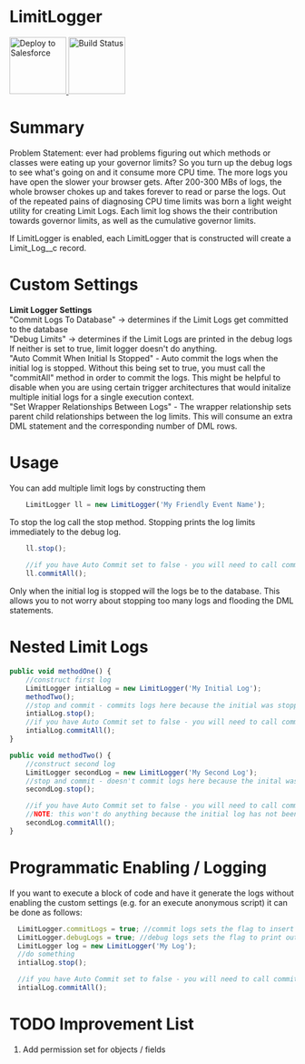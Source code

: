 # LimitLogger
<p float="left">
    <a href="https://githubsfdeploy.herokuapp.com?owner=timbarsotti&repo=LimitLogger">
  <img alt="Deploy to Salesforce"
       src="https://raw.githubusercontent.com/afawcett/githubsfdeploy/master/src/main/webapp/resources/img/deploy.png" width="100">
</a> 
        <img alt='Build Status' 
             src='http://ec2-18-221-14-184.us-east-2.compute.amazonaws.com:8080/buildStatus/icon?job=limitlogger' width="100" />

  </p>

# Summary
Problem Statement: ever had problems figuring out which methods or classes were eating up your governor limits? So you turn up the debug logs to see what's going on and it consume more CPU time. The more logs you have open the slower your browser gets. After 200-300 MBs of logs, the whole browser chokes up and takes forever to read or parse the logs. Out of the repeated pains of diagnosing CPU time limits was born a light weight utility for creating Limit Logs. Each limit log shows the their contribution towards governor limits, as well as the cumulative governor limits. 

If LimitLogger is enabled, each LimitLogger that is constructed will create a Limit_Log__c record. 

# Custom Settings
<strong>Limit Logger Settings</strong><br/>
"Commit Logs To Database" -> determines if the Limit Logs get committed to the database<br/>
"Debug Limits" -> determines if the Limit Logs are printed in the debug logs<br/>
If neither is set to true, limit logger doesn't do anything. <br/>
"Auto Commit When Initial Is Stopped" - Auto commit the logs when the initial log is stopped. Without this being set to true, you must call the "commitAll" method in order to commit the logs. This might be helpful to disable when you are using certain trigger architectures that would initalize multiple initial logs for a single execution context.<br/>
"Set Wrapper Relationships Between Logs" - The wrapper relationship sets parent child relationships between the log limits. This will consume an extra DML statement and the corresponding number of DML rows. <br/>


# Usage
You can add multiple limit logs by constructing them
```javascript
    LimitLogger ll = new LimitLogger('My Friendly Event Name');
```

To stop the log call the stop method. Stopping prints the log limits immediately to the debug log.
```javascript
    ll.stop();
    
    //if you have Auto Commit set to false - you will need to call commit all explicitly 
    ll.commitAll(); 
```

    
Only when the initial log is stopped will the logs be to the database. This allows you to not worry about stopping too many logs and flooding the DML statements.


# Nested Limit Logs
```javascript
public void methodOne() {
    //construct first log
    LimitLogger intialLog = new LimitLogger('My Initial Log');
    methodTwo();
    //stop and commit - commits logs here because the initial was stopped
    intialLog.stop();
    //if you have Auto Commit set to false - you will need to call commit all explicitly 
    intialLog.commitAll(); 
}

public void methodTwo() {
    //construct second log
    LimitLogger secondLog = new LimitLogger('My Second Log'); 
    //stop and commit - doesn't commit logs here because the inital wasn't stopped
    secondLog.stop();

    //if you have Auto Commit set to false - you will need to call commit all explicitly 
    //NOTE: this won't do anything because the initial log has not been stopped.
    secondLog.commitAll(); 
}
```

# Programmatic Enabling / Logging
If you want to execute a block of code and have it generate the logs without enabling the custom settings (e.g. for an execute anonymous script) it can be done as follows: 
```javascript
  LimitLogger.commitLogs = true; //commit logs sets the flag to insert records into the database
  LimitLogger.debugLogs = true; //debug logs sets the flag to print out the debug log statements
  LimitLogger log = new LimitLogger('My Log');
  //do something
  intialLog.stop();

  //if you have Auto Commit set to false - you will need to call commit all explicitly 
  intialLog.commitAll(); 
```
# TODO Improvement List
1) Add permission set for objects / fields
